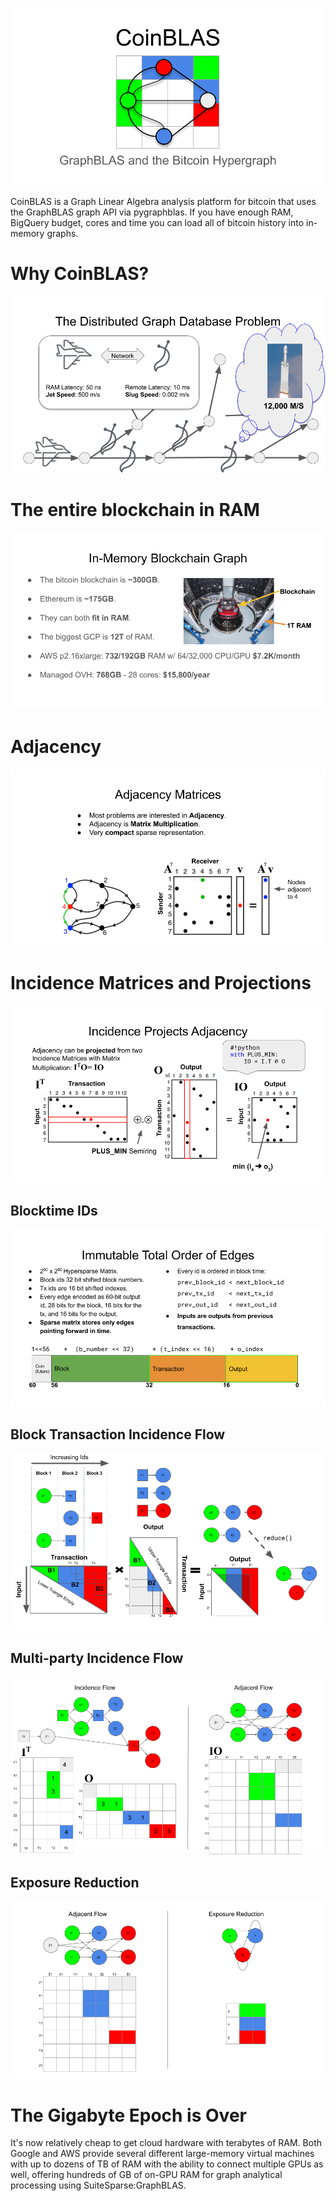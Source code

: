 ![Logo](./docs/Logo.png)

CoinBLAS is a Graph Linear Algebra analysis platform for bitcoin that
uses the GraphBLAS graph API via pygraphblas. If you have enough RAM,
BigQuery budget, cores and time you can load all of bitcoin history
into in-memory graphs.

# Why CoinBLAS?

![The Distributed Graph Database Problem](./docs/DBProblem.png)

# The entire blockchain in RAM

![The entire blockchain in RAM](./docs/RAM.png)

# Adjacency

![Graph Adjacency Matrix](./docs/Adjacency.png)

# Incidence Matrices and Projections

![Projecting Adjacency from Incidence Matrices](./docs/Projection.png)

## Blocktime IDs

![Input Output Adjacency projection](./docs/Blocktime.png)

## Block Transaction Incidence Flow

![Block Incidence Flow](./docs/BlockFlow.png)

## Multi-party Incidence Flow

![Multi-party Incidence Flow](./docs/ExposureFlow.png)

## Exposure Reduction

![Exposure Reduction](./docs/Reduction.png)


# The Gigabyte Epoch is Over

It's now relatively cheap to get cloud hardware with terabytes of
RAM.  Both Google and AWS provide several different large-memory
virtual machines with up to dozens of TB of RAM with the ability to
connect multiple GPUs as well, offering hundreds of GB of on-GPU RAM
for graph analytical processing using SuiteSparse:GraphBLAS.
